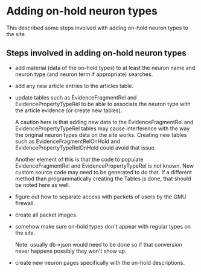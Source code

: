 Adding on-hold neuron types
=============================

This described some steps involved with adding on-hold neuron types to the site.

Steps involved in adding on-hold neuron types
----------------
* add material (data of the on-hold types) to at least the neuron name and neuron type (and neuron term if appropriate) searches.
* add any new article entries to the articles table.
* update tables such as EvidenceFragmentRel and EvidencePropertyTypeRel to be able to associate the neuron type with the article evidence (or create new tables).

  A caution here is that adding new data to the EvidenceFragmentRel and EvidencePropertyTypeRel tables may cause interference with the way the original neuron types data on the site works. Creating new tables such as EvidenceFragmentRelOnHold and EvidencePropertyTypeRelOnHold could avoid that issue.

  Another element of this is that the code to populate EvidenceFragmentRel and EvidencePropertyTypeRel is not known. New custom source code may need to be generated to do that. If a different method than programmatically creating the Tables is done, that should be noted here as well.
* figure out how to separate access with packets of users by the GMU firewall.
* create all packet images.
* somehow make sure on-hold types don't appear with regular types on the site.

  Note: usually db->json would need to be done so if that conversion never happens possibly they won't show up.
* create new neuron pages specifically with the on-hold descriptions.

